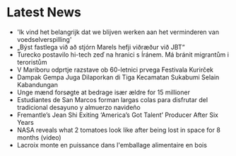 # Latest News
-  'Ik vind het belangrijk dat we blijven werken aan het verminderen van voedselverspilling'
-  „Býst fast­lega við að stjórn Marels hefji við­ræður við JBT“
-  Turecko postavilo hi-tech zeď na hranici s Íránem. Má bránit migrantům i teroristům
-  V Mariboru odprtje razstave ob 60-letnici prvega Festivala Kurirček
-  Dampak Gempa Juga Dilaporkan di Tiga Kecamatan Sukabumi Selain Kabandungan
-  Unge mænd forsøgte at bedrage især ældre for 15 millioner
-  Estudiantes de San Marcos forman largas colas para disfrutar del tradicional desayuno y almuerzo navideño
-  Fremantle’s Jean Shi Exiting ‘America’s Got Talent’ Producer After Six Years
-  NASA reveals what 2 tomatoes look like after being lost in space for 8 months (video)
-  Lacroix monte en puissance dans l'emballage alimentaire en bois
